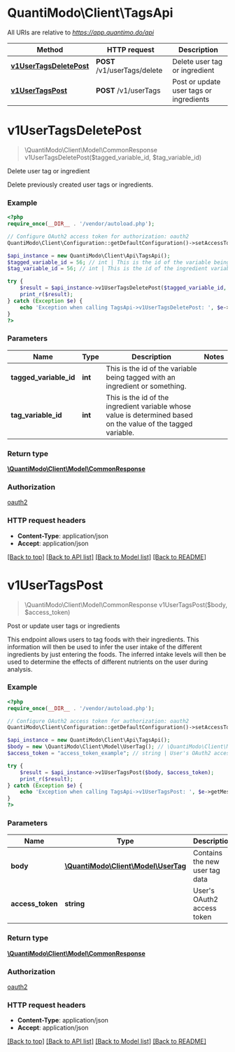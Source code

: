 # QuantiModo\Client\TagsApi

All URIs are relative to *https://app.quantimo.do/api*

Method | HTTP request | Description
------------- | ------------- | -------------
[**v1UserTagsDeletePost**](TagsApi.md#v1UserTagsDeletePost) | **POST** /v1/userTags/delete | Delete user tag or ingredient
[**v1UserTagsPost**](TagsApi.md#v1UserTagsPost) | **POST** /v1/userTags | Post or update user tags or ingredients


# **v1UserTagsDeletePost**
> \QuantiModo\Client\Model\CommonResponse v1UserTagsDeletePost($tagged_variable_id, $tag_variable_id)

Delete user tag or ingredient

Delete previously created user tags or ingredients.

### Example
```php
<?php
require_once(__DIR__ . '/vendor/autoload.php');

// Configure OAuth2 access token for authorization: oauth2
QuantiModo\Client\Configuration::getDefaultConfiguration()->setAccessToken('YOUR_ACCESS_TOKEN');

$api_instance = new QuantiModo\Client\Api\TagsApi();
$tagged_variable_id = 56; // int | This is the id of the variable being tagged with an ingredient or something.
$tag_variable_id = 56; // int | This is the id of the ingredient variable whose value is determined based on the value of the tagged variable.

try {
    $result = $api_instance->v1UserTagsDeletePost($tagged_variable_id, $tag_variable_id);
    print_r($result);
} catch (Exception $e) {
    echo 'Exception when calling TagsApi->v1UserTagsDeletePost: ', $e->getMessage(), PHP_EOL;
}
?>
```

### Parameters

Name | Type | Description  | Notes
------------- | ------------- | ------------- | -------------
 **tagged_variable_id** | **int**| This is the id of the variable being tagged with an ingredient or something. |
 **tag_variable_id** | **int**| This is the id of the ingredient variable whose value is determined based on the value of the tagged variable. |

### Return type

[**\QuantiModo\Client\Model\CommonResponse**](../Model/CommonResponse.md)

### Authorization

[oauth2](../../README.md#oauth2)

### HTTP request headers

 - **Content-Type**: application/json
 - **Accept**: application/json

[[Back to top]](#) [[Back to API list]](../../README.md#documentation-for-api-endpoints) [[Back to Model list]](../../README.md#documentation-for-models) [[Back to README]](../../README.md)

# **v1UserTagsPost**
> \QuantiModo\Client\Model\CommonResponse v1UserTagsPost($body, $access_token)

Post or update user tags or ingredients

This endpoint allows users to tag foods with their ingredients.  This information will then be used to infer the user intake of the different ingredients by just entering the foods. The inferred intake levels will then be used to determine the effects of different nutrients on the user during analysis.

### Example
```php
<?php
require_once(__DIR__ . '/vendor/autoload.php');

// Configure OAuth2 access token for authorization: oauth2
QuantiModo\Client\Configuration::getDefaultConfiguration()->setAccessToken('YOUR_ACCESS_TOKEN');

$api_instance = new QuantiModo\Client\Api\TagsApi();
$body = new \QuantiModo\Client\Model\UserTag(); // \QuantiModo\Client\Model\UserTag | Contains the new user tag data
$access_token = "access_token_example"; // string | User's OAuth2 access token

try {
    $result = $api_instance->v1UserTagsPost($body, $access_token);
    print_r($result);
} catch (Exception $e) {
    echo 'Exception when calling TagsApi->v1UserTagsPost: ', $e->getMessage(), PHP_EOL;
}
?>
```

### Parameters

Name | Type | Description  | Notes
------------- | ------------- | ------------- | -------------
 **body** | [**\QuantiModo\Client\Model\UserTag**](../Model/\QuantiModo\Client\Model\UserTag.md)| Contains the new user tag data |
 **access_token** | **string**| User&#39;s OAuth2 access token | [optional]

### Return type

[**\QuantiModo\Client\Model\CommonResponse**](../Model/CommonResponse.md)

### Authorization

[oauth2](../../README.md#oauth2)

### HTTP request headers

 - **Content-Type**: application/json
 - **Accept**: application/json

[[Back to top]](#) [[Back to API list]](../../README.md#documentation-for-api-endpoints) [[Back to Model list]](../../README.md#documentation-for-models) [[Back to README]](../../README.md)

